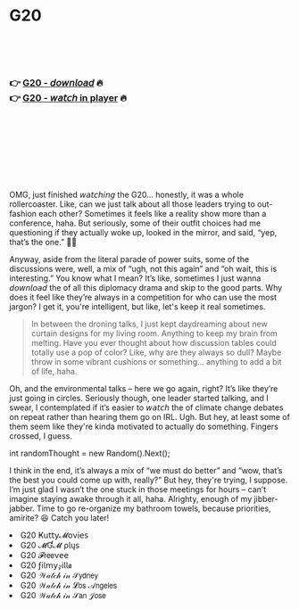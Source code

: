 <h1>G20</h1>

<br><br><br>

<h3>👉 <a href="https://Roberts-confundcofan1979.github.io/zlenlnajuy/">G20 - 𝘥𝘰𝘸𝘯𝘭𝘰𝘢𝘥</a> 🔥<br>
👉 <a href="https://Roberts-confundcofan1979.github.io/zlenlnajuy/">G20 - 𝘸𝘢𝘵𝘤𝘩 in player</a> 🔥
</h3>



<br><br><br><br><br><br><br>


OMG, just finished 𝘸𝘢𝘵𝘤𝘩𝘪𝘯𝘨 the G20... honestly, it was a whole rollercoaster. Like, can we just talk about all those leaders trying to out-fashion each other? Sometimes it feels like a reality show more than a conference, haha. But seriously, some of their outfit choices had me questioning if they actually woke up, looked in the mirror, and said, “yep, that’s the one.” 🤷‍♀️

Anyway, aside from the literal parade of power suits, some of the discussions were, well, a mix of “ugh, not this again” and “oh wait, this is interesting.” You know what I mean? It’s like, sometimes I just wanna 𝘥𝘰𝘸𝘯𝘭𝘰𝘢𝘥 the   of all this diplomacy drama and skip to the good parts. Why does it feel like they’re always in a competition for who can use the most jargon? I get it, you're intelligent, but like, let's keep it real sometimes.

> In between the droning talks, I just kept daydreaming about new curtain designs for my living room. Anything to keep my brain from melting. Have you ever thought about how discussion tables could totally use a pop of color? Like, why are they always so dull? Maybe throw in some vibrant cushions or something... anything to add a bit of life, haha. 

Oh, and the environmental talks – here we go again, right? It’s like they’re just going in circles. Seriously though, one leader started talking, and I swear, I contemplated if it’s easier to 𝘸𝘢𝘵𝘤𝘩 the   of climate change debates on repeat rather than hearing them go on IRL. Ugh. But hey, at least some of them seem like they're kinda motivated to actually do something. Fingers crossed, I guess.

int randomThought = new Random().Next();

I think in the end, it’s always a mix of “we must do better” and “wow, that’s the best you could come up with, really?” But hey, they're trying, I suppose. I’m just glad I wasn’t the one stuck in those meetings for hours – can’t imagine staying awake through it all, haha. Alrighty, enough of my jibber-jabber. Time to go re-organize my bathroom towels, because priorities, amirite? 😆 Catch you later!

<li>G20 Ҝ𝗎𝗍𝗍𝗒𝓜𝗈ν𝗂𝖾𝗌</li>
<li>G20 𝓜Ɠ𝓜 ρ𝗅ų𝗌</li>
<li>G20 𝓕𝗋𝖾𝖾ν𝖾𝖾</li>
<li>G20 ƒ𝗂𝗅𝗆𝗒𝓏𝗂𝗅𝗅𝖆</li>
<li>G20 𝒲𝒶𝓉𝒸𝒽 𝒾𝓃 𝒮𝗒𝖽𝗇𝖾𝗒</li>
<li>G20 𝒲𝒶𝓉𝒸𝒽 𝒾𝓃 𝓛𝗈𝗌 𝒜𝗇𝗀𝖾𝗅𝖾𝗌</li>
<li>G20 𝒲𝒶𝓉𝒸𝒽 𝒾𝓃 𝒮𝖺𝗇 𝒥𝗈𝗌𝖾</li>
